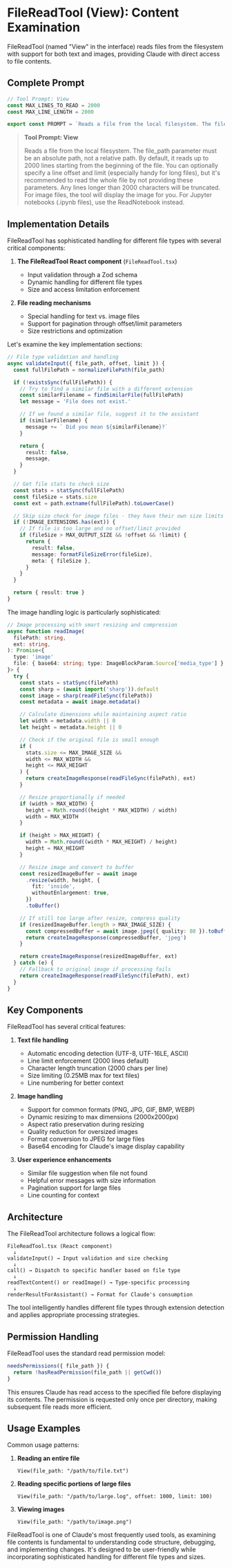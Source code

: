 # FileReadTool (View): Content Examination

FileReadTool (named "View" in the interface) reads files from the filesystem with support for both text and images, providing Claude with direct access to file contents.

## Complete Prompt

```typescript
// Tool Prompt: View
const MAX_LINES_TO_READ = 2000
const MAX_LINE_LENGTH = 2000

export const PROMPT = `Reads a file from the local filesystem. The file_path parameter must be an absolute path, not a relative path. By default, it reads up to ${MAX_LINES_TO_READ} lines starting from the beginning of the file. You can optionally specify a line offset and limit (especially handy for long files), but it's recommended to read the whole file by not providing these parameters. Any lines longer than ${MAX_LINE_LENGTH} characters will be truncated. For image files, the tool will display the image for you. For Jupyter notebooks (.ipynb files), use the ${NotebookReadTool.name} instead.`
```

> **Tool Prompt: View**
>
> Reads a file from the local filesystem. The file_path parameter must be an absolute path, not a relative path. By default, it reads up to 2000 lines starting from the beginning of the file. You can optionally specify a line offset and limit (especially handy for long files), but it's recommended to read the whole file by not providing these parameters. Any lines longer than 2000 characters will be truncated. For image files, the tool will display the image for you. For Jupyter notebooks (.ipynb files), use the ReadNotebook instead.

## Implementation Details

FileReadTool has sophisticated handling for different file types with several critical components:

1. **The FileReadTool React component** (`FileReadTool.tsx`)
   - Input validation through a Zod schema
   - Dynamic handling for different file types
   - Size and access limitation enforcement

2. **File reading mechanisms**
   - Special handling for text vs. image files
   - Support for pagination through offset/limit parameters
   - Size restrictions and optimization

Let's examine the key implementation sections:

```typescript
// File type validation and handling
async validateInput({ file_path, offset, limit }) {
  const fullFilePath = normalizeFilePath(file_path)

  if (!existsSync(fullFilePath)) {
    // Try to find a similar file with a different extension
    const similarFilename = findSimilarFile(fullFilePath)
    let message = 'File does not exist.'

    // If we found a similar file, suggest it to the assistant
    if (similarFilename) {
      message += ` Did you mean ${similarFilename}?`
    }

    return {
      result: false,
      message,
    }
  }

  // Get file stats to check size
  const stats = statSync(fullFilePath)
  const fileSize = stats.size
  const ext = path.extname(fullFilePath).toLowerCase()

  // Skip size check for image files - they have their own size limits
  if (!IMAGE_EXTENSIONS.has(ext)) {
    // If file is too large and no offset/limit provided
    if (fileSize > MAX_OUTPUT_SIZE && !offset && !limit) {
      return {
        result: false,
        message: formatFileSizeError(fileSize),
        meta: { fileSize },
      }
    }
  }

  return { result: true }
}
```

The image handling logic is particularly sophisticated:

```typescript
// Image processing with smart resizing and compression
async function readImage(
  filePath: string,
  ext: string,
): Promise<{
  type: 'image'
  file: { base64: string; type: ImageBlockParam.Source['media_type'] }
}> {
  try {
    const stats = statSync(filePath)
    const sharp = (await import('sharp')).default
    const image = sharp(readFileSync(filePath))
    const metadata = await image.metadata()

    // Calculate dimensions while maintaining aspect ratio
    let width = metadata.width || 0
    let height = metadata.height || 0

    // Check if the original file is small enough
    if (
      stats.size <= MAX_IMAGE_SIZE &&
      width <= MAX_WIDTH &&
      height <= MAX_HEIGHT
    ) {
      return createImageResponse(readFileSync(filePath), ext)
    }

    // Resize proportionally if needed
    if (width > MAX_WIDTH) {
      height = Math.round((height * MAX_WIDTH) / width)
      width = MAX_WIDTH
    }

    if (height > MAX_HEIGHT) {
      width = Math.round((width * MAX_HEIGHT) / height)
      height = MAX_HEIGHT
    }

    // Resize image and convert to buffer
    const resizedImageBuffer = await image
      .resize(width, height, {
        fit: 'inside',
        withoutEnlargement: true,
      })
      .toBuffer()

    // If still too large after resize, compress quality
    if (resizedImageBuffer.length > MAX_IMAGE_SIZE) {
      const compressedBuffer = await image.jpeg({ quality: 80 }).toBuffer()
      return createImageResponse(compressedBuffer, 'jpeg')
    }

    return createImageResponse(resizedImageBuffer, ext)
  } catch (e) {
    // Fallback to original image if processing fails
    return createImageResponse(readFileSync(filePath), ext)
  }
}
```

## Key Components

FileReadTool has several critical features:

1. **Text file handling**
   - Automatic encoding detection (UTF-8, UTF-16LE, ASCII)
   - Line limit enforcement (2000 lines default)
   - Character length truncation (2000 chars per line)
   - Size limiting (0.25MB max for text files)
   - Line numbering for better context

2. **Image handling**
   - Support for common formats (PNG, JPG, GIF, BMP, WEBP)
   - Dynamic resizing to max dimensions (2000x2000px)
   - Aspect ratio preservation during resizing
   - Quality reduction for oversized images
   - Format conversion to JPEG for large files
   - Base64 encoding for Claude's image display capability

3. **User experience enhancements**
   - Similar file suggestion when file not found
   - Helpful error messages with size information
   - Pagination support for large files
   - Line counting for context

## Architecture

The FileReadTool architecture follows a logical flow:

```
FileReadTool.tsx (React component)
  ↓
validateInput() → Input validation and size checking
  ↓
call() → Dispatch to specific handler based on file type
  ↓
readTextContent() or readImage() → Type-specific processing
  ↓
renderResultForAssistant() → Format for Claude's consumption
```

The tool intelligently handles different file types through extension detection and applies appropriate processing strategies.

## Permission Handling

FileReadTool uses the standard read permission model:

```typescript
needsPermissions({ file_path }) {
  return !hasReadPermission(file_path || getCwd())
}
```

This ensures Claude has read access to the specified file before displaying its contents. The permission is requested only once per directory, making subsequent file reads more efficient.

## Usage Examples

Common usage patterns:

1. **Reading an entire file**
   ```
   View(file_path: "/path/to/file.txt")
   ```

2. **Reading specific portions of large files**
   ```
   View(file_path: "/path/to/large.log", offset: 1000, limit: 100)
   ```

3. **Viewing images**
   ```
   View(file_path: "/path/to/image.png")
   ```

FileReadTool is one of Claude's most frequently used tools, as examining file contents is fundamental to understanding code structure, debugging, and implementing changes. It's designed to be user-friendly while incorporating sophisticated handling for different file types and sizes.

